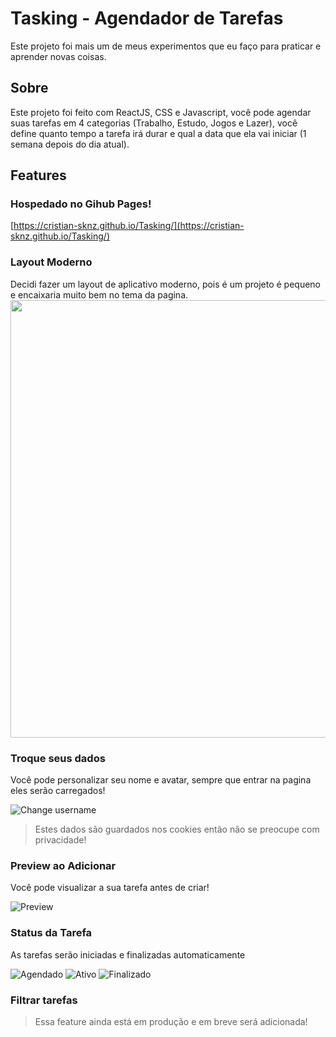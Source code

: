 # Tasking - Agendador de Tarefas

Este projeto foi mais um de meus experimentos que eu faço para praticar e aprender novas coisas.

## Sobre
Este projeto foi feito com ReactJS, CSS e Javascript, você pode agendar suas tarefas em 4 categorias (Trabalho, Estudo, Jogos e Lazer), você define quanto tempo a tarefa irá durar e qual a data que ela vai iniciar (1 semana depois do dia atual).

## Features
### Hospedado no Gihub Pages!
[https://cristian-sknz.github.io/Tasking/](https://cristian-sknz.github.io/Tasking/)

### Layout Moderno
Decidi fazer um layout de aplicativo moderno, pois é um projeto é pequeno e encaixaria muito bem no tema da pagina.
<img src="https://i.imgur.com/UX8tUJ6.gif" width="700"></img>

### Troque seus dados
Você pode personalizar seu nome e avatar, sempre que entrar na pagina eles serão carregados!

![Change username](https://i.imgur.com/qeCAH6e.png)
> Estes dados são guardados nos cookies então não se preocupe com privacidade!

### Preview ao Adicionar
Você pode visualizar a sua tarefa antes de criar!

![Preview](https://i.imgur.com/pq6YAiY.png)

### Status da Tarefa
As tarefas serão iniciadas e finalizadas automaticamente

![Agendado](https://i.imgur.com/M8dIwR4.png)
![Ativo](https://i.imgur.com/1Hm2rr2.png)
![Finalizado](https://i.imgur.com/yzseUAt.png)

### Filtrar tarefas
> Essa feature ainda está em produção e em breve será adicionada!

